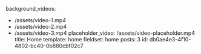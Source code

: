 background_videos:
  - /assets/video-1.mp4
  - /assets/video-2.mp4
  - /assets/video-3.mp4
placeholder_video: /assets/video-placeholder.mp4
title: Home
template: home
fieldset: home
posts: 3
id: db0ae4e3-4f10-4802-bc40-0b880cbf02c7
